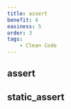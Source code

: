 ```yaml
---
title: assert
benefit: 4
easiness: 5
order: 3
tags:
    - Clean Code
---
```


## assert

## static_assert